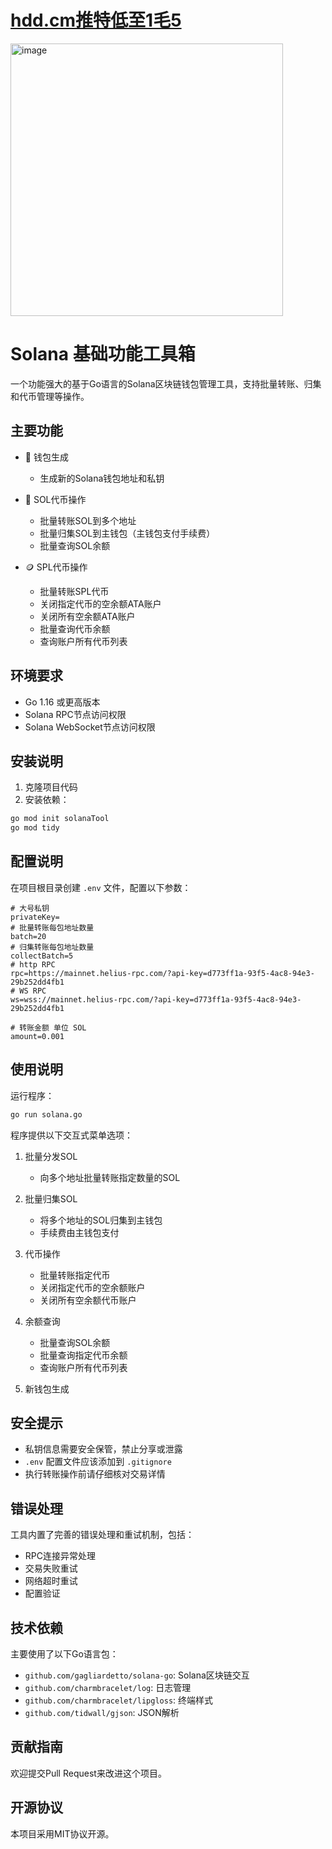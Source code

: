 # [hdd.cm推特低至1毛5](https://hdd.cm/)

<img width="436" alt="image" src="https://github.com/user-attachments/assets/5e8aa3bb-b323-45c5-a1c5-4e489f6a2cf5" />



# Solana 基础功能工具箱

一个功能强大的基于Go语言的Solana区块链钱包管理工具，支持批量转账、归集和代币管理等操作。

## 主要功能

- 🔑 钱包生成
  - 生成新的Solana钱包地址和私钥
  
- 💸 SOL代币操作
  - 批量转账SOL到多个地址
  - 批量归集SOL到主钱包（主钱包支付手续费）
  - 批量查询SOL余额
  
- 🪙 SPL代币操作
  - 批量转账SPL代币
  - 关闭指定代币的空余额ATA账户
  - 关闭所有空余额ATA账户
  - 批量查询代币余额
  - 查询账户所有代币列表

## 环境要求

- Go 1.16 或更高版本
- Solana RPC节点访问权限
- Solana WebSocket节点访问权限

## 安装说明

1. 克隆项目代码
2. 安装依赖：
```bash
go mod init solanaTool
go mod tidy
```

## 配置说明

在项目根目录创建 `.env` 文件，配置以下参数：

```env
# 大号私钥
privateKey=
# 批量转账每包地址数量
batch=20
# 归集转账每包地址数量
collectBatch=5
# http RPC
rpc=https://mainnet.helius-rpc.com/?api-key=d773ff1a-93f5-4ac8-94e3-29b252dd4fb1
# WS RPC
ws=wss://mainnet.helius-rpc.com/?api-key=d773ff1a-93f5-4ac8-94e3-29b252dd4fb1

# 转账金额 单位 SOL
amount=0.001
```

## 使用说明

运行程序：
```bash
go run solana.go
```

程序提供以下交互式菜单选项：

1. 批量分发SOL
   - 向多个地址批量转账指定数量的SOL
   
2. 批量归集SOL
   - 将多个地址的SOL归集到主钱包
   - 手续费由主钱包支付
   
3. 代币操作
   - 批量转账指定代币
   - 关闭指定代币的空余额账户
   - 关闭所有空余额代币账户
   
4. 余额查询
   - 批量查询SOL余额
   - 批量查询指定代币余额
   - 查询账户所有代币列表
   
5. 新钱包生成

## 安全提示

- 私钥信息需要安全保管，禁止分享或泄露
- `.env` 配置文件应该添加到 `.gitignore`
- 执行转账操作前请仔细核对交易详情

## 错误处理

工具内置了完善的错误处理和重试机制，包括：
- RPC连接异常处理
- 交易失败重试
- 网络超时重试
- 配置验证

## 技术依赖

主要使用了以下Go语言包：
- `github.com/gagliardetto/solana-go`: Solana区块链交互
- `github.com/charmbracelet/log`: 日志管理
- `github.com/charmbracelet/lipgloss`: 终端样式
- `github.com/tidwall/gjson`: JSON解析

## 贡献指南

欢迎提交Pull Request来改进这个项目。

## 开源协议

本项目采用MIT协议开源。
